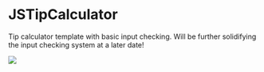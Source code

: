 # JSTipCalculator
Tip calculator template with basic input checking. Will be further solidifying the input checking system at a later date!


<img src="/Demo/TipCalc.gif">
